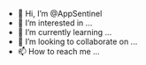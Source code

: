 - 👋 Hi, I’m @AppSentinel
- 👀 I’m interested in ...
- 🌱 I’m currently learning ...
- 💞️ I’m looking to collaborate on ...
- 📫 How to reach me ...

<!---
AppSentinel/AppSentinel is a ✨ special ✨ repository because its `README.md` (this file) appears on your GitHub profile.
You can click the Preview link to take a look at your changes.
--->
